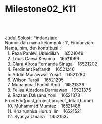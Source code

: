 # Milestone02_K11
<br />
<br />

Judul Solusi            : Findanziare <br />
Nomor dan nama kelompok : 11, Findanziare <br />
Nama, nim, dan kontribusi : <br />
&nbsp;    1.  Reza Pahlevi Ubaidillah      &nbsp;&nbsp;     16521048               <br />
&nbsp;    2.  Louis Caesa Kesuma           &nbsp;&nbsp;     16521099               <br />
&nbsp;    3.  Clara Alrosa Fernanda Sinaga &nbsp;&nbsp;     16521202               <br />
&nbsp;    4.  Ferdinant Refrandt           &nbsp;&nbsp;     16521246               <br />
&nbsp;    5.  Addin Munawwar Yusuf         &nbsp;&nbsp;     16521280               <br />
&nbsp;    6.  Wilson Tansil                &nbsp;&nbsp;     16521295               <br />
&nbsp;    7.  Muhammad Fadhil Amri         &nbsp;&nbsp;     16521336               <br />
&nbsp;    8.  Felisa Aidadora Darmawan     &nbsp;&nbsp;     16521375               <br />
&nbsp;    9.  Razzan Daksana Yoni          &nbsp;&nbsp;     16521378   FrontEnd(post_project,project_detail,home) <br />
&nbsp;    10. Muhammad Mumtaz              &nbsp;&nbsp;     16521488               <br />
&nbsp;    11. Khairunnisa Hurun 'Iin       &nbsp;&nbsp;     16521521               <br />
&nbsp;    12. Syasya Umaira                &nbsp;&nbsp;     16521537               <br />
